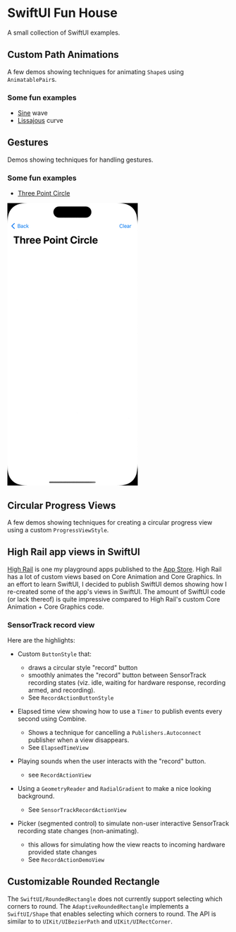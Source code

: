 # SwiftUI Fun House

A small collection of SwiftUI examples.

## Custom Path Animations

A few demos showing techniques for animating `Shape`s using `AnimatablePair`s. 

### Some fun examples
- [Sine](https://mathworld.wolfram.com/Sine.html) wave
- [Lissajous](https://mathworld.wolfram.com/LissajousCurve.html) curve

## Gestures

Demos showing techniques for handling gestures.

### Some fun examples
- [Three Point Circle](https://www.johndcook.com/blog/2023/06/18/circle-through-three-points)

![Three Point Circle](ThreePointCircle.gif)

## Circular Progress Views

A few demos showing techniques for creating a circular progress view using a custom `ProgressViewStyle`.

## High Rail app views in SwiftUI

[High Rail](https://briancoyner.github.io/highrailapp/) is one my playground apps published to the [App Store](https://apps.apple.com/app/apple-store/id842021291). High Rail has a lot of custom views based on Core Animation and Core Graphics. In an effort to learn SwiftUI, I decided to publish SwiftUI demos showing how I re-created some of the app's views in SwiftUI. The amount of SwiftUI code (or lack thereof) is quite impressive compared to High Rail's custom Core Animation + Core Graphics code.

### SensorTrack record view
Here are the highlights:
- Custom `ButtonStyle` that:
  - draws a circular style "record" button
  - smoothly animates the "record" button between SensorTrack recording states (viz. idle, waiting for hardware response, recording armed, and recording).
  - See `RecordActionButtonStyle`

- Elapsed time view showing how to use a `Timer` to publish events every second using Combine.
  - Shows a technique for cancelling a `Publishers.Autoconnect` publisher when a view disappears.
  - See `ElapsedTimeView`

- Playing sounds when the user interacts with the "record" button.
  - see `RecordActionView`

- Using a `GeometryReader` and `RadialGradient` to make a nice looking background.
  - See `SensorTrackRecordActionView`

- Picker (segmented control) to simulate non-user interactive SensorTrack recording state changes (non-animating).
  - this allows for simulating how the view reacts to incoming hardware provided state changes
  - See `RecordActionDemoView`

## Customizable Rounded Rectangle

The `SwiftUI/RoundedRectangle` does not currently support selecting which corners to round. 
The `AdaptiveRoundedRectangle` implements a `SwiftUI/Shape` that enables selecting which corners to round. 
The API is similar to to `UIKit/UIBezierPath` and `UIKit/UIRectCorner`. 
